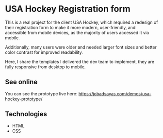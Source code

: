 # USA Hockey Registration form
This is a real project for the client USA Hockey, which required a redesign of their registration form to make it more modern, user-friendly, and accessible from mobile devices, as the majority of users accessed it via mobile.

Additionally, many users were older and needed larger font sizes and better color contrast for improved readability.

Here, I share the templates I delivered the dev team to implement, they are fully responsive from desktop to mobile.

## See online
You can see the prototype live here:
https://jobadsayas.com/demos/usa-hockey-prototype/

## Technologies
- HTML
- CSS
